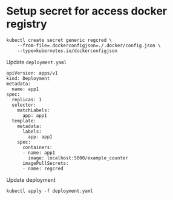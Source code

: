 # Setup secret for access docker registry

```
kubectl create secret generic regcred \
    --from-file=.dockerconfigjson=./.docker/config.json \
    --type=kubernetes.io/dockerconfigjson
```

Update `deployment.yaml`

```
apiVersion: apps/v1
kind: Deployment
metadata:
  name: app1
spec:
  replicas: 1
  selector:
    matchLabels:
      app: app1
  template:
    metadata:
      labels:
        app: app1
    spec:
      containers:
      - name: app1
        image: localhost:5000/example_counter
      imagePullSecrets:
      - name: regcred
```

Update deployment

```
kubectl apply -f deployment.yaml
```
